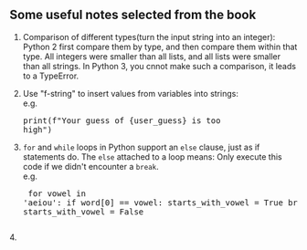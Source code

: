## Some useful notes selected from the book

1. Comparison of different types(turn the input string into an     integer): <br>
Python 2 first compare them by type, and then compare them within that type. All integers were smaller than all lists, and all lists were smaller than all strings. In Python 3, you cnnot make such a comparison, it leads to a TypeError.

2. Use "f-string" to insert values from variables into strings:<br> e.g. <pre>print(f"Your guess of {user_guess} is too high")</pre>

3. `for` and `while` loops in Python support an `else` clause, just as if statements do. The `else` attached to a loop means: Only execute this code if we didn't encounter a `break`.<br>
e.g. <pre>
for vowel in 'aeiou':
    if word[0] == vowel:
        starts_with_vowel = True
        break
else:
    starts_with_vowel = False
</pre>
4. 

